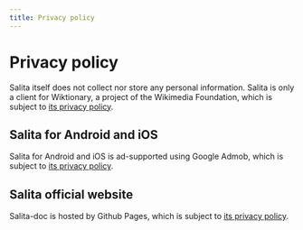 ```yaml
---
title: Privacy policy
---
```


# Privacy policy

Salita itself does not collect nor store any personal information. Salita is only a client for Wiktionary, a project of the Wikimedia Foundation, which is subject to  [its privacy policy](https://foundation.wikimedia.org/wiki/Privacy_policy).

## Salita for Android and iOS
Salita for Android and iOS is ad-supported using Google Admob, which is subject to [its privacy policy](https://policies.google.com/privacy).

## Salita official website
Salita-doc is hosted by Github Pages, which is subject to [its privacy policy](https://docs.github.com/site-policy/privacy-policies/github-privacy-statement).
